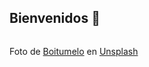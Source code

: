## Bienvenidos 👋

![]()


Foto de <a href="https://unsplash.com/es/@writecodenow?utm_content=creditCopyText&utm_medium=referral&utm_source=unsplash">Boitumelo</a> en <a href="https://unsplash.com/es/fotos/un-robot-en-un-escritorio-6SZYEy4b5d0?utm_content=creditCopyText&utm_medium=referral&utm_source=unsplash">Unsplash</a>
  
<!--

**Here are some ideas to get you started:**

🙋‍♀️ A short introduction - what is your organization all about?
🌈 Contribution guidelines - how can the community get involved?
👩‍💻 Useful resources - where can the community find your docs? Is there anything else the community should know?
🍿 Fun facts - what does your team eat for breakfast?
🧙 Remember, you can do mighty things with the power of [Markdown](https://docs.github.com/github/writing-on-github/getting-started-with-writing-and-formatting-on-github/basic-writing-and-formatting-syntax)
-->
